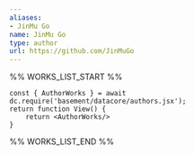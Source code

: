 ```yaml
---
aliases:
- JinMu Go
name: JinMu Go
type: author
url: https://github.com/JinMuGo
---
```



%% WORKS_LIST_START %%

```datacorejsx
const { AuthorWorks } = await dc.require('basement/datacore/authors.jsx');
return function View() {
    return <AuthorWorks/>
}
```
%% WORKS_LIST_END %%